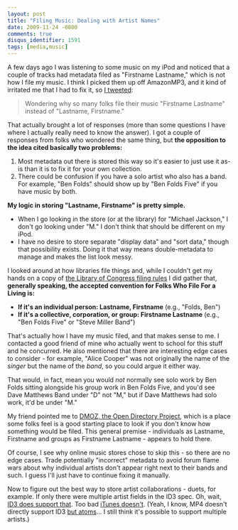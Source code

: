 ```yaml
---
layout: post
title: "Filing Music: Dealing with Artist Names"
date: 2009-11-24 -0800
comments: true
disqus_identifier: 1591
tags: [media,music]
---
```

A few days ago I was listening to some music on my iPod and noticed that
a couple of tracks had metadata filed as "Firstname Lastname," which is
not how I file my music. I think I picked them up off AmazonMP3, and it
kind of irritated me that I had to fix it, so [I
tweeted](http://twitter.com/tillig/status/5898128427):

> Wondering why so many folks file their music "Firstname Lastname"
> instead of "Lastname, Firstname."

That actually brought a lot of responses (more than some questions I
have where I actually really need to know the answer). I got a couple of
responses from folks who wondered the same thing, but **the opposition
to the idea cited basically two problems:**

1. Most metadata out there is stored this way so it's easier to just
    use it as-is than it is to fix it for your own collection.
2. There could be confusion if you have a solo artist who also has a
    band. For example, "Ben Folds" should show up by "Ben Folds Five" if
    you have music by both.

**My logic in storing "Lastname, Firstname" is pretty simple.**

- When I go looking in the store (or at the library) for "Michael
    Jackson," I don't go looking under "M." I don't think that should be
    different on my iPod.
- I have no desire to store separate "display data" and "sort data,"
    though that possibility exists. Doing it that way means
    double-metadata to manage and makes the list look messy.

I looked around at how libraries file things and, while I couldn't get
my hands on a copy of [the Library of Congress filing
rules](http://www.loc.gov/cds/catman.html) I did gather that,
**generally speaking, the accepted convention for Folks Who File For a
Living is:**

- **If it's an individual person: Lastname, Firstname** (e.g., "Folds,
    Ben")
- **If it's a collective, corporation, or group: Firstname Lastname**
    (e.g., "Ben Folds Five" or "Steve Miller Band")

That's actually how I have my music filed, and that makes sense to me. I
contacted a good friend of mine who actually went to school for this
stuff and he concurred. He also mentioned that there are interesting
edge cases to consider - for example, "Alice Cooper" was not originally
the name of the *singer* but the name of the *band*, so you could argue
it either way.

That would, in fact, mean you would *not* normally see solo work by Ben
Folds sitting alongside his group work in Ben Folds Five, and you'd see
Dave Matthews Band under "D" not "M," but if Dave Matthews had solo
work, it'd be under "M."

My friend pointed me to [DMOZ, the Open Directory
Project](http://www.dmoz.org/), which is a place some folks feel is a
good starting place to look if you don't know how something would be
filed. This general premise - individuals as Lastname, Firstname and
groups as Firstname Lastname - appears to hold there.

Of course, I see why online music stores chose to skip this - so there
are no edge cases. Trade potentially "incorrect" metadata to avoid forum
flame wars about why individual artists don't appear right next to their
bands and such. I guess I'll just have to continue fixing it manually.

Now to figure out the best way to store artist collaborations - duets,
for example. If only there were multiple artist fields in the ID3 spec.
Oh, wait, [ID3 does support
that](http://www.id3.org/id3v2.3.0#head-a0ac5e01361fd414b67a39130716fea4c970e004).
Too bad [iTunes doesn't](http://www.id3.org/iTunes). (Yeah, I know, MP4
doesn't directly support ID3 [but
atoms](http://atomicparsley.sourceforge.net/mpeg-4files.html)... I still
think it's possible to support multiple artists.)

